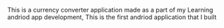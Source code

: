 This is a currency converter application made as a part of my Learning andriod app development, This is the first andriod application that I built


